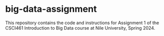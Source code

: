# big-data-assignment
This repository contains the code and instructions for Assignment 1 of the CSCI461 Introduction to Big Data course at Nile University, Spring 2024.
